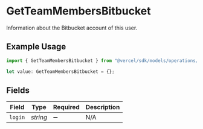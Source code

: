 # GetTeamMembersBitbucket

Information about the Bitbucket account of this user.

## Example Usage

```typescript
import { GetTeamMembersBitbucket } from "@vercel/sdk/models/operations/getteammembers.js";

let value: GetTeamMembersBitbucket = {};
```

## Fields

| Field              | Type               | Required           | Description        |
| ------------------ | ------------------ | ------------------ | ------------------ |
| `login`            | *string*           | :heavy_minus_sign: | N/A                |